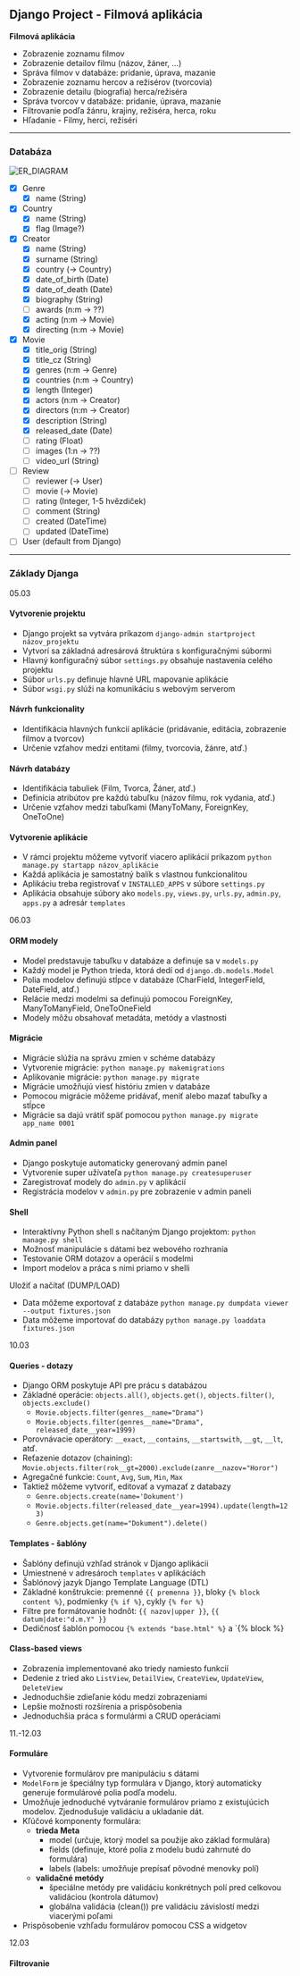 ## Django Project - Filmová aplikácia

**Filmová aplikácia**

- Zobrazenie zoznamu filmov
- Zobrazenie detailov filmu (názov, žáner, ...)
- Správa filmov v databáze: pridanie, úprava, mazanie
- Zobrazenie zoznamu hercov a režisérov (tvorcovia)
- Zobrazenie detailu (biografia) herca/režiséra
- Správa tvorcov v databáze: pridanie, úprava, mazanie
- Filtrovanie podľa žánru, krajiny, režiséra, herca, roku
- Hľadanie - Filmy, herci, režiséri

-----

### Databáza

![ER_DIAGRAM](./files/er_diagram.png)

- [x] Genre
  - [x] name (String) 

- [x] Country
  - [x] name (String) 
  - [x] flag (Image?) 

- [x] Creator
  - [x] name (String)
  - [x] surname (String)
  - [x] country (-> Country)
  - [x] date_of_birth (Date)
  - [x] date_of_death (Date)
  - [x] biography (String) 
  - [ ] awards (n:m -> ??)
  - [x] acting (n:m -> Movie)
  - [x] directing (n:m -> Movie) 

- [x] Movie
  - [x] title_orig (String)
  - [x] title_cz (String)
  - [x] genres (n:m -> Genre)
  - [x] countries (n:m -> Country)
  - [x] length (Integer)
  - [x] actors (n:m -> Creator)
  - [x] directors (n:m -> Creator)
  - [x] description (String)
  - [x] released_date (Date)
  - [ ] rating (Float)
  - [ ] images (1:n -> ??)
  - [ ] video_url (String)

- [ ] Review
  - [ ] reviewer (-> User) 
  - [ ] movie (-> Movie)
  - [ ] rating (Integer, 1-5 hvězdiček)
  - [ ] comment (String) 
  - [ ] created (DateTime)
  - [ ] updated (DateTime) 

- [ ] User (default from Django)

-----

### Základy Djanga

05.03

#### Vytvorenie projektu
- Django projekt sa vytvára príkazom `django-admin startproject názov_projektu`
- Vytvorí sa základná adresárová štruktúra s konfiguračnými súbormi
- Hlavný konfiguračný súbor `settings.py` obsahuje nastavenia celého projektu
- Súbor `urls.py` definuje hlavné URL mapovanie aplikácie
- Súbor `wsgi.py` slúži na komunikáciu s webovým serverom

#### Návrh funkcionality
- Identifikácia hlavných funkcií aplikácie (pridávanie, editácia, zobrazenie filmov a tvorcov)
- Určenie vzťahov medzi entitami (filmy, tvorcovia, žánre, atď.)

#### Návrh databázy
- Identifikácia tabuliek (Film, Tvorca, Žáner, atď.)
- Definícia atribútov pre každú tabuľku (názov filmu, rok vydania, atď.)
- Určenie vzťahov medzi tabuľkami (ManyToMany, ForeignKey, OneToOne)

#### Vytvorenie aplikácie
- V rámci projektu môžeme vytvoriť viacero aplikácií príkazom `python manage.py startapp názov_aplikácie`
- Každá aplikácia je samostatný balík s vlastnou funkcionalitou
- Aplikáciu treba registrovať v `INSTALLED_APPS` v súbore `settings.py`
- Aplikácia obsahuje súbory ako `models.py`, `views.py`, `urls.py`, `admin.py`, `apps.py` a adresár `templates`

06.03

#### ORM modely
- Model predstavuje tabuľku v databáze a definuje sa v `models.py`
- Každý model je Python trieda, ktorá dedí od `django.db.models.Model`
- Polia modelov definujú stĺpce v databáze (CharField, IntegerField, DateField, atď.)
- Relácie medzi modelmi sa definujú pomocou ForeignKey, ManyToManyField, OneToOneField
- Modely môžu obsahovať metadáta, metódy a vlastnosti

#### Migrácie
- Migrácie slúžia na správu zmien v schéme databázy
- Vytvorenie migrácie: `python manage.py makemigrations`
- Aplikovanie migrácie: `python manage.py migrate`
- Migrácie umožňujú viesť históriu zmien v databáze
- Pomocou migrácie môžeme pridávať, meniť alebo mazať tabuľky a stĺpce
- Migrácie sa dajú vrátiť späť pomocou `python manage.py migrate app_name 0001`

#### Admin panel
- Django poskytuje automaticky generovaný admin panel
- Vytvorenie super užívateľa `python manage.py createsuperuser`
- Zaregistrovať modely do `admin.py` v aplikácií
- Registrácia modelov v `admin.py` pre zobrazenie v admin paneli

#### Shell
- Interaktívny Python shell s načítaným Django projektom: `python manage.py shell`
- Možnosť manipulácie s dátami bez webového rozhrania
- Testovanie ORM dotazov a operácií s modelmi
- Import modelov a práca s nimi priamo v shelli

Uložiť a načítať (DUMP/LOAD)
- Data môžeme exportovať z databáze `python manage.py dumpdata viewer --output fixtures.json`
- Data môžeme importovať do databázy `python manage.py loaddata fixtures.json`

10.03

#### Queries - dotazy
- Django ORM poskytuje API pre prácu s databázou
- Základné operácie: `objects.all()`, `objects.get()`, `objects.filter()`, `objects.exclude()`
  - `Movie.objects.filter(genres__name="Drama")`
  - `Movie.objects.filter(genres__name="Drama", released_date__year=1999)` 
- Porovnávacie operátory: `__exact`, `__contains`, `__startswith`, `__gt`, `__lt`, atď.
- Reťazenie dotazov (chaining): `Movie.objects.filter(rok__gt=2000).exclude(zanre__nazov="Horor")`
- Agregačné funkcie: `Count`, `Avg`, `Sum`, `Min`, `Max`
- Taktiež môžeme vytvoriť, editovať a vymazať z databazy
  - `Genre.objects.create(name='Dokument')`
  - `Movie.objects.filter(released_date__year=1994).update(length=123)`
  - `Genre.objects.get(name="Dokument").delete()`

#### Templates - šablóny
- Šablóny definujú vzhľad stránok v Django aplikácii
- Umiestnené v adresároch `templates` v aplikáciách
- Šablónový jazyk Django Template Language (DTL)
- Základné konštrukcie: premenné `{{ premenna }}`, bloky `{% block content %}`, podmienky `{% if %}`, cykly `{% for %}`
- Filtre pre formátovanie hodnôt: `{{ nazov|upper }}`, `{{ datum|date:"d.m.Y" }}`
- Dedičnosť šablón pomocou `{% extends "base.html" %}` a `{% block %}

#### Class-based views
- Zobrazenia implementované ako triedy namiesto funkcií
- Dedenie z tried ako `ListView`, `DetailView`, `CreateView`, `UpdateView`, `DeleteView`
- Jednoduchšie zdieľanie kódu medzi zobrazeniami
- Lepšie možnosti rozšírenia a prispôsobenia
- Jednoduchšia práca s formulármi a CRUD operáciami

11.-12.03

#### Formuláre
- Vytvorenie formulárov pre manipuláciu s dátami
- `ModelForm` je špeciálny typ formulára v Django, ktorý automaticky generuje formulárové polia podľa modelu.
- Umožňuje jednoduché vytváranie formulárov priamo z existujúcich modelov. Zjednodušuje validáciu a ukladanie dát.
- Kľúčové komponenty formulára: 
  - **trieda Meta** 
    - model (určuje, ktorý model sa použije ako základ formulára)
    - fields (definuje, ktoré polia z modelu budú zahrnuté do formulára)
    - labels (labels: umožňuje prepísať pôvodné menovky polí)
  - **validačné metódy**
    - špeciálne metódy pre validáciu konkrétnych polí pred celkovou validáciou (kontrola dátumov)
    - globálna validácia (clean()) pre validáciu závislostí medzi viacerými poľami
- Prispôsobenie vzhľadu formulárov pomocou CSS a widgetov

12.03

#### Filtrovanie




